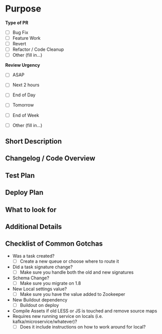 # Purpose

**Type of PR**
* [ ] Bug Fix
* [ ] Feature Work
* [ ] Revert
* [ ] Refactor / Code Cleanup
* [ ] Other (fill in...)

**Review Urgency**
* [ ] ASAP
* [ ] Next 2 hours
* [ ] End of Day
* [ ] Tomorrow
* [ ] End of Week
* [ ] Other (fill in...)


## Short Description
<!-- Feature / Problem overview -->


## Changelog / Code Overview
<!-- What was changed / added / removed and why. If you changed the frontend please include screenshots -->


## Test Plan
<!-- How was this code tested / How should reviewers test it? -->


## Deploy Plan
<!--
How will this be deployed? Are there any special cases you need to think about?
How will this change be reverted if there is an issue?
-->


## What to look for
<!-- Call out what each team/reviewer should look for and a rough time estimate. -->


## Additional Details
<!-- Any relevant links to TP / Sentry / RFC -->


## Checklist of Common Gotchas
<!-- Checklist of things to make sure you do before deploying add to this as much as you want-->

* Was a task created?
  * [ ] Create a new queue or choose where to route it
* Did a task signature change?
  * [ ] Make sure you handle both the old and new signatures
* Schema Change?
  * [ ] Make sure you migrate on 1.8
* New Local settings value?
  * [ ] Make sure you have the value added to Zookeeper
* New Buildout dependency
  * [ ] Buildout on deploy
* Compile Assets if old LESS or JS is touched and remove source maps
* Requires new running service on locals (i.e. kafka/microservice/whatever)?
  * [ ] Does it include instructions on how to work around for local?
